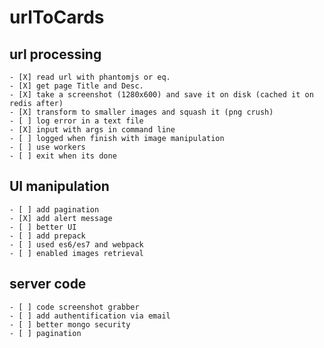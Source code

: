 urlToCards
==========

## url processing #

    - [X] read url with phantomjs or eq.
    - [X] get page Title and Desc.
    - [X] take a screenshot (1280x600) and save it on disk (cached it on redis after)
    - [X] transform to smaller images and squash it (png crush)
    - [ ] log error in a text file
    - [X] input with args in command line
    - [ ] logged when finish with image manipulation
    - [ ] use workers
    - [ ] exit when its done

## UI manipulation ##

    - [ ] add pagination
    - [X] add alert message
    - [ ] better UI
    - [ ] add prepack
    - [ ] used es6/es7 and webpack
    - [ ] enabled images retrieval

## server code ##

    - [ ] code screenshot grabber
    - [ ] add authentification via email
    - [ ] better mongo security
    - [ ] pagination
